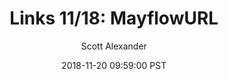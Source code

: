 ---
layout: podcast
title: "Links 11/18: MayflowURL"
author: Scott Alexander
description: https://slatestarcodex.com/2018/11/20/links-11-18-mayflowurl/
date: 2018-11-20 09:59:00 PST
length: 879659
duration: 220
guid: links-11-18-mayflowurl
---